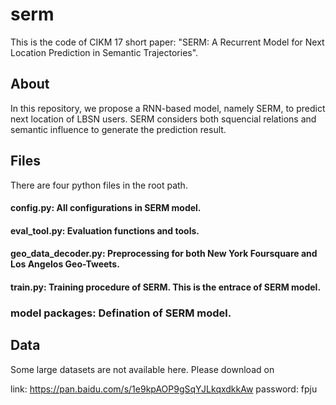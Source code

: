 # serm

This is the code of CIKM 17 short paper: "SERM: A Recurrent Model for Next Location Prediction in Semantic Trajectories".

## About
In this repository, we propose a RNN-based model, namely SERM, to predict next location of LBSN users. SERM considers both squencial relations and semantic influence to generate the prediction result. 

## Files
There are four python files in the root path.
#### config.py:  All configurations in SERM model.
#### eval_tool.py:  Evaluation functions and tools.
#### geo_data_decoder.py: Preprocessing for both New York Foursquare and Los Angelos Geo-Tweets.
#### train.py: Training procedure of SERM. This is the entrace of SERM model.

### model packages: Defination of SERM model.

## Data


Some large datasets are not available here. Please download on 

link: https://pan.baidu.com/s/1e9kpAOP9gSqYJLkqxdkkAw  password: fpju

